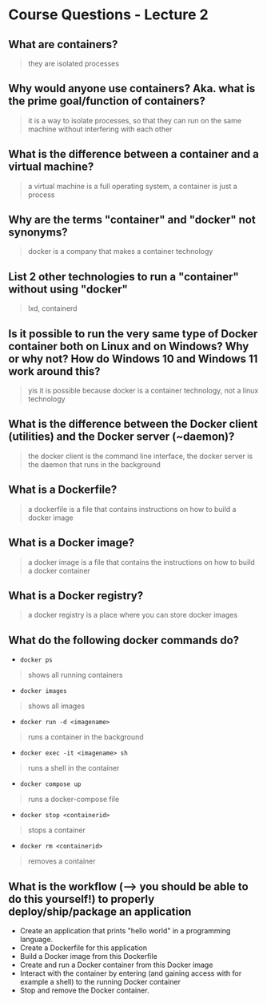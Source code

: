 # Course Questions - Lecture 2

## What are containers?

> they are isolated processes

## Why would anyone use containers? Aka. what is the prime goal/function of containers?

> it is a way to isolate processes, so that they can run on the same machine without interfering with each other

## What is the difference between a container and a virtual machine?

> a virtual machine is a full operating system, a container is just a process

## Why are the terms "container" and "docker" not synonyms?

> docker is a company that makes a container technology

## List 2 other technologies to run a "container" without using "docker"

> lxd, containerd

## Is it possible to run the very same type of Docker container both on Linux and on Windows? Why or why not? How do Windows 10 and Windows 11 work around this?

> yis it is possible because docker is a container technology, not a linux technology

## What is the difference between the Docker client (utilities) and the Docker server (~daemon)?

> the docker client is the command line interface, the docker server is the daemon that runs in the background

## What is a Dockerfile?

> a dockerfile is a file that contains instructions on how to build a docker image

## What is a Docker image?

> a docker image is a file that contains the instructions on how to build a docker container

## What is a Docker registry?

> a docker registry is a place where you can store docker images

## What do the following docker commands do?



- `docker ps`

> shows all running containers

- `docker images`

> shows all images

- `docker run -d <imagename>`

> runs a container in the background

- `docker exec -it <imagename> sh`

> runs a shell in the container

- `docker compose up`

> runs a docker-compose file

- `docker stop <containerid>`

> stops a container

- `docker rm <containerid>`

> removes a container

## What is the workflow (--> you should be able to do this yourself!) to properly deploy/ship/package an application

- Create an application that prints "hello world" in a programming language.
- Create a Dockerfile for this application
- Build a Docker image from this Dockerfile
- Create and run a Docker container from this Docker image
- Interact with the container by entering (and gaining access with for example a shell) to the running Docker container
- Stop and remove the Docker container.
